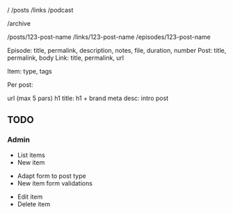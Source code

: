 

/
/posts
/links
/podcast

/archive

/posts/123-post-name
/links/123-post-name
/episodes/123-post-name


Episode: title, permalink, description, notes, file, duration, number
Post: title, permalink, body
Link: title, permalink, url

Item: type, tags

Per post:

url (max 5 pars)
h1
title: h1 + brand
meta desc: intro post


## TODO

### Admin

+ List items
+ New item
- Adapt form to post type
- New item form validations
+ Edit item
+ Delete item
